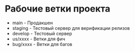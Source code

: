 
# Рабочие ветки проекта

- main - Продакшен
- staging - Тестовый сервер для верификации релизов
- develop - Тестовый сервер
- us/xxxx - Ветки для фич
- bug/xxxx - Ветки для багов